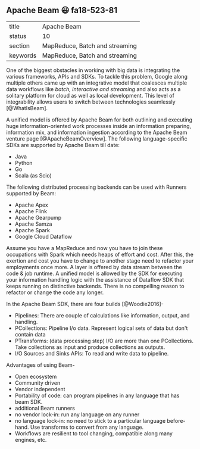 ## Apache Beam :smiley: fa18-523-81


|          |                               |
| -------- | ----------------------------- |
| title    | Apache Beam                   | 
| status   | 10                            |
| section  | MapReduce, Batch and streaming|
| keywords | MapReduce, Batch and streaming|



One of the biggest obstacles in working with big data is integrating the various frameworks, APIs and SDKs. To tackle this problem, Google along multiple others came up with an integrative model that coalesces multiple data workflows like *batch, interactive and streaming* and also acts as a solitary platform for cloud as well as local development. This level of integrability allows users to switch between technologies seamlessly [@WhatIsBeam]. 

A unified model is offered by Apache Beam for both outlining and executing huge information-oriented work processes inside an information preparing, information mix, and information ingestion according to the Apache Beam venture page [@ApacheBeamOverview]. 
The following language-specific SDKs are supported by Apache Beam till date:
* Java
* Python
* Go
* Scala (as Scio)

The following distributed processing backends can be used with Runners supported by Beam:
* Apache Apex
* Apache Flink
* Apache Gearpump
* Apache Samza 
* Apache Spark 
* Google Cloud Dataflow

Assume you have a MapReduce and now you have to join these occupations with Spark which needs heaps of effort and cost. After this, the exertion and cost you have to change to another stage need to refactor your employments once more. A layer is offered by data stream between the code & job runtime. A unified model is allowed by the SDK for executing your information handling logic with the assistance of Dataflow SDK that keeps running on distinctive backends. There is no compelling reason to refactor or change the code any longer. 

In the Apache Beam SDK, there are four builds [@Woodie2016]-
* Pipelines: There are couple of calculations like information, output, and handling.
* PCollections: Pipeline I/o data. Represent logical sets of data but don\'t contain data
* PTransforms: (data processing step) I/O are more than one PCollections. Take collections as input and produce collections as outputs. 
* I/O Sources and Sinks APIs: To read and write data to pipeline.

Advantages of using Beam-
* Open ecosystem
* Community driven
* Vendor independent
* Portability of code: can program pipelines in any language that has beam SDK. 
* additional Beam runners
* no vendor lock-in: run any language on any runner
* no language lock-in: no need to stick to a particular language before-hand. Use transforms to convert from any language. 
* Workflows are resilient to tool changing, compatible along many engines, etc.

